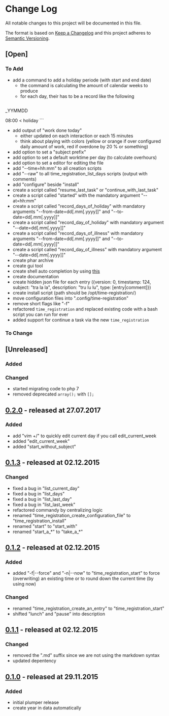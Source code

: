 # Change Log

All notable changes to this project will be documented in this file.

The format is based on [Keep a Changelog](http://keepachangelog.com/)
and this project adheres to [Semantic Versioning](http://semver.org/).

## [Open]

### To Add

* add a command to add a holiday periode (with start and end date)
    * the command is calculating the amount of calendar weeks to produce
    * for each day, their has to be a record like the following
    ```
_YYMMDD

08:00   <   holiday
    ```
* add output of "work done today"
    * either updated on each interaction or each 15 minutes
    * think about playing with colors (yellow or orange if over configured daily amount of work, red if overdone by 20 % or something)
* add option to set a "subject prefix"
* add option to set a default worktime per day (to calculate overhours)
* add option to set a editor for editing the file
* add "--time=hh:mm" to all creation scripts
* add "--raw" to all time_registration_list_days scripts (output with comments)
* add "configure" beside "install"
* create a script called "resume_last_task" or "continue_with_last_task"
* create a script called "started" with the mandatory argument "--at=hh:mm"
* create a script called "record_days_of_holiday" with mandatory arguments "--from-date=dd[.mm[.yyyy]]" and "--to-date=dd[.mm[.yyyy]]"
* create a script called "record_day_of_holiday" with mandatory argument "--date=dd[.mm[.yyyy]]"
* create a script called "record_days_of_illness" with mandatory arguments "--from-date=dd[.mm[.yyyy]]" and "--to-date=dd[.mm[.yyyy]]"
* create a script called "record_day_of_illness" with mandatory argument "--date=dd[.mm[.yyyy]]"
* create phar archive
* create gui tool
* create shell auto completion by using [this](https://github.com/bazzline/php_component_cli_readline)
* create documentation
* create hidden json file for each entry ({version: 0, timestamp: 124, subject: "tra la la", description: "tru lu lu", type: [entry|comment]})
* create install script (path should be /opt/time-registration/)
* move configuration files into ".config/time-registration"
* remove short flags like "-f"
* refactored `time_registration` and replaced existing code with a bash script you can run for ever
* added support for continue a task via the new `time_registration`

### To Change

## [Unreleased]

### Added

### Changed

* started migrating code to php 7
* removed deprecated `array();` with `[];`

## [0.2.0](https://github.com/time-registration/local_builder/tree/0.2.0) - released at 27.07.2017

### Added

* add "vim +/<current date>" to quickly edit current day if you call edit_current_week
* added "edit_current_week"
* added "start_without_subject"

## [0.1.3](https://github.com/time-registration/local_builder/tree/0.1.2) - released at 02.12.2015

### Changed

* fixed a bug in "list_current_day"
* fixed a bug in "list_days"
* fixed a bug in "list_last_day"
* fixed a bug in "list_last_week"
* refactored commandy by centralizing logic
* renamed "time_registration_create_configuration_file" to "time_registration_install"
* renamed "start" to "start_with"
* renamed "start_a_\*" to "take_a_\*"

## [0.1.2](https://github.com/time-registration/local_builder/tree/0.1.2) - released at 02.12.2015

### Added

* added "-f|--force" and "-n|--now" to "time_registration_start" to force (overwriting) an existing time or to round down the current time (by using now)

### Changed

* renamed "time_registration_create_an_entry" to "time_registration_start"
* shifted "lunch" and "pause" into description

## [0.1.1](https://github.com/time-registration/local_builder/tree/0.1.1) - released at 02.12.2015

### Changed

* removed the ".md" suffix since we are not using the markdown syntax
* updated depentency

## [0.1.0](https://github.com/time-registration/local_builder/tree/0.1.0) - released at 29.11.2015

### Added

* initial plumper release
* create year in data automatically
